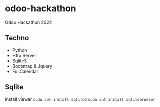 # odoo-hackathon
Odoo Hackathon 2022


## Techno
- Python
- Http Server
- Sqlite3
- Bootstrap & Jquery
- FullCalendar

## Sqlite

install viewer
`sudo apt install sqlite3`
`sudo apt install sqlitebrowser`
